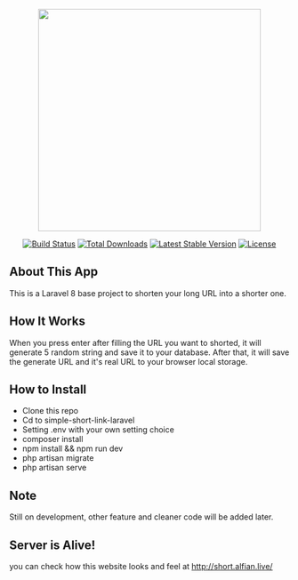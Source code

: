 <p align="center"><a href="https://laravel.com" target="_blank"><img src="https://raw.githubusercontent.com/laravel/art/master/logo-lockup/5%20SVG/2%20CMYK/1%20Full%20Color/laravel-logolockup-cmyk-red.svg" width="400"></a></p>

<p align="center">
<a href="https://travis-ci.org/laravel/framework"><img src="https://travis-ci.org/laravel/framework.svg" alt="Build Status"></a>
<a href="https://packagist.org/packages/laravel/framework"><img src="https://img.shields.io/packagist/dt/laravel/framework" alt="Total Downloads"></a>
<a href="https://packagist.org/packages/laravel/framework"><img src="https://img.shields.io/packagist/v/laravel/framework" alt="Latest Stable Version"></a>
<a href="https://packagist.org/packages/laravel/framework"><img src="https://img.shields.io/packagist/l/laravel/framework" alt="License"></a>
</p>

## About This App
This is a Laravel 8 base project to shorten your long URL into a shorter one.

## How It Works
When you press enter after filling the URL you want to shorted, it will generate 5 random string and save it to your database. After that, it will save the generate URL and it's real URL to your browser local storage.

## How to Install
- Clone this repo
- Cd to simple-short-link-laravel
- Setting .env with your own setting choice
- composer install
- npm install && npm run dev
- php artisan migrate
- php artisan serve

## Note
Still on development, other feature and cleaner code will be added later.

## Server is Alive!
you can check how this website looks and feel at http://short.alfian.live/